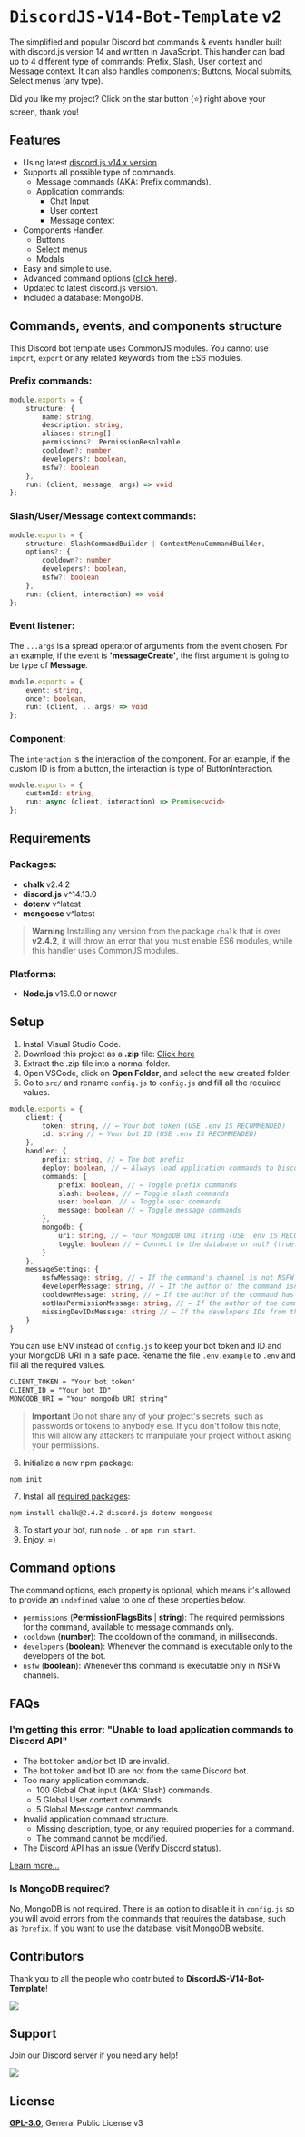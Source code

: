 # <samp>DiscordJS-V14-Bot-Template</samp> v2

The simplified and popular Discord bot commands & events handler built with discord.js version 14 and written in JavaScript. This handler can load up to 4 different type of commands; Prefix, Slash, User context and Message context. It can also handles components; Buttons, Modal submits, Select menus (any type).

Did you like my project? Click on the star button (⭐️) right above your screen, thank you!

## Features
- Using latest [discord.js v14.x version](https://github.com/discordjs/discord.js/releases).
- Supports all possible type of commands.
    - Message commands (AKA: Prefix commands).
    - Application commands:
        - Chat Input
        - User context
        - Message context
- Components Handler.
    - Buttons
    - Select menus
    - Modals
- Easy and simple to use.
- Advanced command options ([click here](#command-options)).
- Updated to latest discord.js version.
- Included a database: MongoDB.

## Commands, events, and components structure

This Discord bot template uses CommonJS modules. You cannot use `import`, `export` or any related keywords from the ES6 modules. 

### Prefix commands:
```ts
module.exports = {
    structure: {
        name: string,
        description: string,
        aliases: string[],
        permissions?: PermissionResolvable,
        cooldown?: number,
        developers?: boolean,
        nsfw?: boolean
    },
    run: (client, message, args) => void
};
```

### Slash/User/Message context commands:
```ts
module.exports = {
    structure: SlashCommandBuilder | ContextMenuCommandBuilder,
    options?: {
        cooldown?: number,
        developers?: boolean,
        nsfw?: boolean
    },
    run: (client, interaction) => void
};
```

### Event listener:

The `...args` is a spread operator of arguments from the event chosen. For an example, if the event is **'messageCreate'**, the first argument is going to be type of **Message**.

```ts
module.exports = {
    event: string,
    once?: boolean,
    run: (client, ...args) => void
};
```

### Component:

The `interaction` is the interaction of the component. For an example, if the custom ID is from a button, the interaction is type of ButtonInteraction.

```ts
module.exports = {
    customId: string,
    run: async (client, interaction) => Promise<void>
};
```

## Requirements
### Packages:
- **chalk** v2.4.2
- **discord.js** v^14.13.0
- **dotenv** v^latest
- **mongoose** v^latest

> **Warning**
> Installing any version from the package `chalk` that is over **v2.4.2**, it will throw an error that you must enable ES6 modules, while this handler uses CommonJS modules.

### Platforms:
- **Node.js** v16.9.0 or newer

## Setup
1. Install Visual Studio Code.
2. Download this project as a **.zip** file: [Click here](https://github.com/TFAGaming/DiscordJS-V14-Bot-Template/archive/refs/heads/main.zip)
3. Extract the .zip file into a normal folder.
4. Open VSCode, click on **Open Folder**, and select the new created folder.
5. Go to `src/` and rename `config.js` to `config.js` and fill all the required values.

```ts
module.exports = {
    client: {
        token: string, // ← Your bot token (USE .env IS RECOMMENDED)
        id: string // ← Your bot ID (USE .env IS RECOMMENDED)
    },
    handler: {
        prefix: string, // ← The bot prefix
        deploy: boolean, // ← Always load application commands to Discord? (true: Yes, false: No)
        commands: {
            prefix: boolean, // ← Toggle prefix commands
            slash: boolean, // ← Toggle slash commands
            user: boolean, // ← Toggle user commands
            message: boolean // ← Toggle message commands
        },
        mongodb: {
            uri: string, // ← Your MongoDB URI string (USE .env IS RECOMMENDED)
            toggle: boolean // ← Connect to the database or not? (true: Yes, false: No)
        }
    },
    messageSettings: {
        nsfwMessage: string, // ← If the command's channel is not NSFW
        developerMessage: string, // ← If the author of the command isn't a developer
        cooldownMessage: string, // ← If the author of the command has cooldown
        notHasPermissionMessage: string, // ← If the author of the command doesn't have required permissions
        missingDevIDsMessage: string // ← If the developers IDs from the array are missing.
    }
}
```

You can use ENV instead of `config.js` to keep your bot token and ID and your MongoDB URI in a safe place. Rename the file `.env.example` to `.env` and fill all the required values.

```apache
CLIENT_TOKEN = "Your bot token"
CLIENT_ID = "Your bot ID"
MONGODB_URI = "Your mongodb URI string"
```

> **Important**
> Do not share any of your project's secrets, such as passwords or tokens to anybody else. If you don't follow this note, this will allow any attackers to manipulate your project without asking your permissions.

6. Initialize a new npm package:

```
npm init
```

7. Install all [required packages](#packages):

```
npm install chalk@2.4.2 discord.js dotenv mongoose
```

8. To start your bot, run `node .` or `npm run start`.
9. Enjoy. =)

<!--
## Hosting (<img src="https://media.discordapp.net/attachments/1111644651036876822/1124045180484472882/discloud_white_horizon-e96efbfa.png?width=960&height=163" width=100>)
Use [Discloud](https://discloudbot.com/)! A trust-worthy Discord bot hosting service.

1. Login using your Discord/GitHub account, and then don't close the Dashboard tab (because we need it later).
2. Go to your project on VSCode, create a new file `discloud.config`. This file is a configuration file for Discloud apps servers. The `discloud.config` file content must be like the codeblock below, and remember to change **YOUR_BOT_ID** to your actual bot ID.

```apache
ID = YOUR_BOT_ID
TYPE = bot
MAIN = src/index.js
RAM = 100
AUTORESTART = true
VERSION = latest
API = tools
```

3. Open explorer and navigate using the path of your project. Hold the **CTRL** key, and click on `src/`, `package.json`, and `discloud.config`. Now release the key, and right click on the selected files/folders and click on **Convert into .zip file**.
4. Go back to the Discloud dashboard, click on **Add App**, and then upload the .zip file in the upload box. Make sure to accept the ToS of the service and then click on **Upload**.
5. Wait for at least 20 seconds (depends on your Internet speed), and then your bot should be on.

> **Warning**
> Discloud has recently made every Free plan servers into **15 days** hosting only. Use the command `.rw` from their bot in the commands channel (on their Discord server) to reset the timer. Join the server: [Click here!](https://discord.gg/discloud-584490943034425391)

-->

## Command options
The command options, each property is optional, which means it's allowed to provide an `undefined` value to one of these properties below.

- `permissions` (**PermissionFlagsBits** | **string**): The required permissions for the command, available to message commands only.
- `cooldown` (**number**): The cooldown of the command, in milliseconds.
- `developers` (**boolean**): Whenever the command is executable only to the developers of the bot.
- `nsfw` (**boolean**): Whenever this command is executable only in NSFW channels.

## FAQs
### I'm getting this error: "Unable to load application commands to Discord API"
- The bot token and/or bot ID are invalid.
- The bot token and bot ID are not from the same Discord bot.
- Too many application commands.
    - 100 Global Chat input (AKA: Slash) commands.
    - 5 Global User context commands.
    - 5 Global Message context commands.
- Invalid application command structure.
    - Missing description, type, or any required properties for a command.
    - The command cannot be modified.
- The Discord API has an issue ([Verify Discord status](https://discordstatus.com/)).

[Learn more...](https://discord.com/developers/docs/interactions/application-commands#registering-a-command)

### Is MongoDB required?
No, MongoDB is not required. There is an option to disable it in `config.js` so you will avoid errors from the commands that requires the database, such as `?prefix`. If you want to use the database, [visit MongoDB website](https://www.mongodb.com/).

## Contributors
Thank you to all the people who contributed to **DiscordJS-V14-Bot-Template**!

<img src="https://contrib.rocks/image?repo=TFAGaming/DiscordJS-V14-Bot-Template">

## Support
Join our Discord server if you need any help!

<a href="https://discord.gg/E6VFACWu5V">
  <img src="https://discord.com/api/guilds/918611797194465280/widget.png?style=banner3">
</a>

## License
[**GPL-3.0**](./LICENSE), General Public License v3